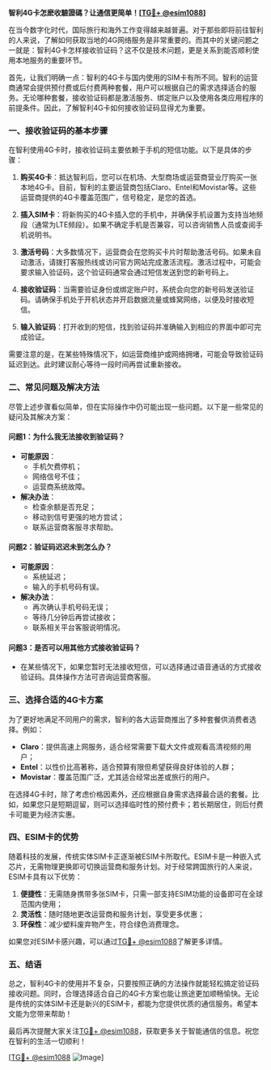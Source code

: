 **智利4G卡怎麽收驗證碼？让通信更简单！[[TG💪+ @esim1088](https://t.me/s/esim1088)]**

在当今数字化时代，国际旅行和海外工作变得越来越普遍。对于那些即将前往智利的人来说，了解如何获取当地的4G网络服务是非常重要的。而其中的关键问题之一就是：智利4G卡怎样接收验证码？这不仅是技术问题，更是关系到能否顺利使用本地服务的重要环节。

首先，让我们明确一点：智利的4G卡与国内使用的SIM卡有所不同。智利的运营商通常会提供预付费或后付费两种套餐，用户可以根据自己的需求选择适合的服务。无论哪种套餐，接收验证码都是激活服务、绑定账户以及使用各类应用程序的前提条件。因此，了解智利4G卡如何接收验证码显得尤为重要。

### **一、接收验证码的基本步骤**

在智利使用4G卡时，接收验证码主要依赖于手机的短信功能。以下是具体的步骤：

1. **购买4G卡**：抵达智利后，您可以在机场、大型商场或运营商营业厅购买一张本地4G卡。目前，智利的主要运营商包括Claro、Entel和Movistar等。这些运营商提供的4G卡覆盖范围广，信号稳定，是您的首选。

2. **插入SIM卡**：将新购买的4G卡插入您的手机中，并确保手机设置为支持当地频段（通常为LTE频段）。如果不确定手机是否兼容，可以咨询销售人员或查阅手机说明书。

3. **激活号码**：大多数情况下，运营商会在您购买卡片时帮助激活号码。如果未自动激活，请拨打客服热线或访问官方网站完成激活流程。激活过程中，可能会要求输入验证码，这个验证码通常会通过短信发送到您的新号码上。

4. **接收验证码**：当需要验证身份或绑定账户时，系统会向您的新号码发送验证码。请确保手机处于开机状态并开启数据流量或蜂窝网络，以便及时接收短信。

5. **输入验证码**：打开收到的短信，找到验证码并准确输入到相应的界面中即可完成验证。

需要注意的是，在某些特殊情况下，如运营商维护或网络拥堵，可能会导致验证码延迟到达。此时建议耐心等待一段时间再尝试重新接收。

### **二、常见问题及解决方法**

尽管上述步骤看似简单，但在实际操作中仍可能出现一些问题。以下是一些常见的疑问及其解决方案：

#### **问题1：为什么我无法接收到验证码？**
- **可能原因**：
  - 手机欠费停机；
  - 网络信号不佳；
  - 运营商系统故障。
- **解决办法**：
  - 检查余额是否充足；
  - 移动到信号更强的地方尝试；
  - 联系运营商客服寻求帮助。

#### **问题2：验证码迟迟未到怎么办？**
- **可能原因**：
  - 系统延迟；
  - 输入的手机号码有误。
- **解决办法**：
  - 再次确认手机号码无误；
  - 等待几分钟后再尝试接收；
  - 联系相关平台客服说明情况。

#### **问题3：是否可以用其他方式接收验证码？**
- 在某些情况下，如果您暂时无法接收短信，可以选择通过语音通话的方式接收验证码。具体操作方法可咨询运营商客服。

### **三、选择合适的4G卡方案**

为了更好地满足不同用户的需求，智利的各大运营商推出了多种套餐供消费者选择。例如：

- **Claro**：提供高速上网服务，适合经常需要下载大文件或观看高清视频的用户；
- **Entel**：以性价比高著称，适合预算有限但希望获得良好体验的人群；
- **Movistar**：覆盖范围广泛，尤其适合经常出差或旅行的用户。

在选择4G卡时，除了考虑价格因素外，还应根据自身需求选择最合适的套餐。比如，如果您只是短期逗留，则可以选择临时性的预付费卡；若长期居住，则后付费卡可能更为经济实惠。

### **四、ESIM卡的优势**

随着科技的发展，传统实体SIM卡正逐渐被ESIM卡所取代。ESIM卡是一种嵌入式芯片，无需物理更换即可切换运营商和服务计划。对于经常跨国旅行的人来说，ESIM卡具有以下优势：

1. **便捷性**：无需随身携带多张SIM卡，只需一部支持ESIM功能的设备即可在全球范围内使用；
2. **灵活性**：随时随地更改运营商和服务计划，享受更多优惠；
3. **环保性**：减少塑料废弃物产生，符合绿色消费理念。

如果您对ESIM卡感兴趣，可以通过[TG💪+ @esim1088](https://t.me/s/esim1088)了解更多详情。

### **五、结语**

总之，智利4G卡的使用并不复杂，只要按照正确的方法操作就能轻松搞定验证码接收问题。同时，合理选择适合自己的4G卡方案也能让旅途更加顺畅愉快。无论是传统的实体SIM卡还是新兴的ESIM卡，都能为您提供优质的通信服务。希望本文能为您带来帮助！

最后再次提醒大家关注[TG💪+ @esim1088](https://t.me/s/esim1088)，获取更多关于智能通信的信息。祝您在智利的生活一切顺利！

[[TG💪+ @esim1088](https://t.me/s/esim1088) ![Image](https://i.postimg.cc/4NQfJmqS/Snipaste-2025-05-13-00-14-12.png)]